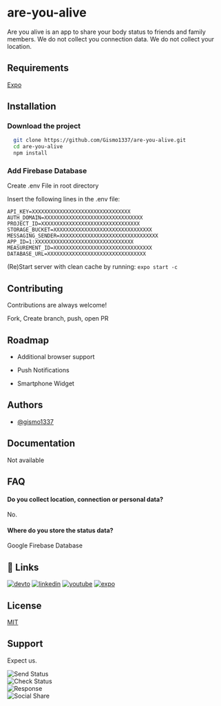 
 # are-you-alive

Are you alive is an app to share your body status to friends and family members.
We do not collect you connection data. We do not collect your location.




## Requirements

[Expo](https://docs.expo.dev/)
 

## Installation

### Download the project

```bash
  git clone https://github.com/Gismo1337/are-you-alive.git
  cd are-you-alive
  npm install  
```

### Add Firebase Database

Create .env File in root directory

Insert the following lines in the .env file:
```
API_KEY=XXXXXXXXXXXXXXXXXXXXXXXXXXXXXXXX
AUTH_DOMAIN=XXXXXXXXXXXXXXXXXXXXXXXXXXXXXXXX
PROJECT_ID=XXXXXXXXXXXXXXXXXXXXXXXXXXXXXXXX
STORAGE_BUCKET=XXXXXXXXXXXXXXXXXXXXXXXXXXXXXXXX
MESSAGING_SENDER=XXXXXXXXXXXXXXXXXXXXXXXXXXXXXXXX
APP_ID=1:XXXXXXXXXXXXXXXXXXXXXXXXXXXXXXXX
MEASUREMENT_ID=XXXXXXXXXXXXXXXXXXXXXXXXXXXXXXXX
DATABASE_URL=XXXXXXXXXXXXXXXXXXXXXXXXXXXXXXXX
```

(Re)Start server with clean cache by running:
`expo start -c`
## Contributing

Contributions are always welcome!

Fork, Create branch, push, open PR


## Roadmap

- Additional browser support

- Push Notifications

- Smartphone Widget


## Authors

- [@gismo1337](https://www.github.com/gismo1337)


## Documentation

Not available


## FAQ

#### Do you collect location, connection or personal data?

No. 

#### Where do you store the status data?

Google Firebase Database


## 🔗 Links
[![devto](https://img.shields.io/badge/dev.to-000?style=for-the-badge&logo=dev.to&logoColor=white)](https://dev.to/gismo1337)
[![linkedin](https://img.shields.io/badge/linkedin-0A66C2?style=for-the-badge&logo=linkedin&logoColor=white)](https://www.linkedin.com/in/sebastianrichter1337/)
[![youtube](https://img.shields.io/badge/youtube-f70025?style=for-the-badge&logo=youtube&logoColor=white)](https://www.youtube.com/gismo1337dev)
[![expo](https://img.shields.io/badge/expo-000000?style=for-the-badge&logo=expo&logoColor=white)](https://expo.dev/@g1sm0?tab=snacks)
## License

[MIT](https://choosealicense.com/licenses/mit/)

## Support

Expect us.

![Send Status](https://user-images.githubusercontent.com/6397577/160379400-1bd5f8c7-b347-4fe2-9fba-e1269b649c1e.png)<br/>
![Check Status](https://user-images.githubusercontent.com/6397577/160379417-2bb68274-5d26-40a3-b2dd-f3bb53eb0578.png)<br/>
![Response](https://user-images.githubusercontent.com/6397577/160379438-559f9a54-536d-47a2-9e8d-c898d73b946a.png)<br/>
![Social Share](https://user-images.githubusercontent.com/6397577/160379452-f86a8049-b316-4d1d-b0bf-b3bbff474e77.png)<br/>





